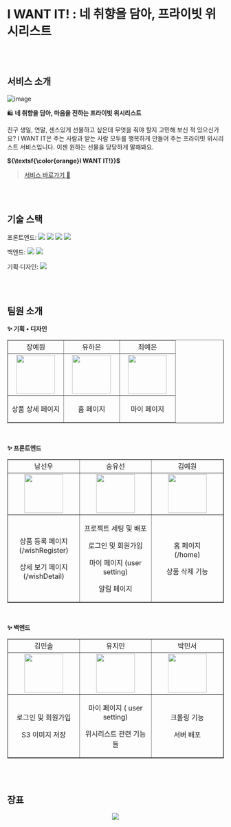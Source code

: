 # I WANT IT! : 네 취향을 담아, 프라이빗 위시리스트

</br></br>

## 서비스 소개

<p align="center">
    
![image](https://github.com/user-attachments/assets/1f726835-6eab-4e06-9261-93f104cb0799)
</p>

🛍️ **네 취향을 담아, 마음을 전하는 프라이빗 위시리스트**

친구 생일, 연말, 센스있게 선물하고 싶은데 무엇을 줘야 할지 고민해 보신 적 있으신가요? I WANT IT은 주는 사람과 받는 사람 모두를 행복하게 만들어 주는 프라이빗 위시리스트 서비스입니다. 이젠 원하는 선물을 당당하게 말해봐요.

**${\textsf{\color{orange}I WANT IT!}}$**

> [서비스 바로가기 💫](https://lwantit.vercel.app/)

</br></br>

## 기술 스택

<span>프론트엔드: </span> <img src="https://img.shields.io/badge/html-E34F26?style=for-the-badge&logo=html5&logoColor=white" > <img src="https://img.shields.io/badge/css-1572B6?style=for-the-badge&logo=css3&logoColor=white"> <img src="https://img.shields.io/badge/javascript-F7DF1E?style=for-the-badge&logo=javascript&logoColor=black"> <img src="https://img.shields.io/badge/react-61DAFB?style=for-the-badge&logo=react&logoColor=black">

<span>백엔드: </span><img src="https://img.shields.io/badge/python-3776AB?style=for-the-badge&logo=python&logoColor=white"> <img src="https://img.shields.io/badge/django-092E20?style=for-the-badge&logo=Django&logoColor=white">

<span>기획·디자인: </span> <img src="https://img.shields.io/badge/figma-F24E1E?style=for-the-badge&logo=figma&logoColor=white">

</br></br>

## 팀원 소개

**✨ 기획 • 디자인**

<table border="" cellspacing="0" cellpadding="0" width="100%">
  <tr width="100%">
  <td align="center">장예원</a></td>
  <td align="center">유하은</a></td>
  <td  align="center">최예은</a></td>
  </tr>
  <tr width="100%">
  <td  align="center" width="33%"><img src="https://github.com/user-attachments/assets/5f5bf5dc-55b1-4ec8-a8ae-9b70dc1b0a41" border="0" width="90px"></a></td>
  <td  align="center" width="33%"><img src="https://github.com/user-attachments/assets/be158189-acb0-4b91-a749-303b1112ff71" border="0" width="90px"></a></td>
  <td  align="center" width="33%"><img src="https://github.com/user-attachments/assets/ab982600-6485-47cb-b3f4-148042731213"  border="0" width="90px"></a></td>
  </tr>
      <tr width="100%">
          <td  align="center"><p>상품 상세 페이지</p></td>
           <td  align="center"><p>홈 페이지</p></td>
            <td  align="center"><p>마이 페이지</p></td>
     </tr>
  </table>

</br>

**✨ 프론트엔드**

<table border="" cellspacing="0" cellpadding="0" width="100%">
  <tr width="100%">
  <td align="center">남선우</a></td>
  <td align="center">송유선</a></td>
  <td  align="center">김예원</a></td>
  </tr>
  <tr width="100%">
  <td  align="center" width="33%"><a href="https://github.com/seonwoo1218"><img  src="https://avatars.githubusercontent.com/u/163241169?v=4" width="90px"></td>
  <td  align="center" width="33%"><a href="https://github.com/s-uxun"><img  src="https://avatars.githubusercontent.com/u/164325907?v=4" width="90px"></td>
  <td  align="center" width="33%"><a href="https://github.com/yeeeww"><img  src="https://avatars.githubusercontent.com/u/163109964?v=4" width="90px"></td>
  </tr>
      <tr width="100%">
          <td  align="center"><p>상품 등록 페이지<br/>(/wishRegister)</p><p>상세 보기 페이지<br/>(/wishDetail)</p></td>
           <td  align="center"><p>프로젝트 세팅 및 배포</p><p>로그인 및 회원가입</p><p>마이 페이지 (user setting)</p><p>알림 페이지</p></td>
            <td  align="center"><p>홈 페이지<br/>(/home)</p><p>상품 삭제 기능</p></td>
     </tr>
  </table>

<br/>

**✨ 백엔드**

<table border="" cellspacing="0" cellpadding="0" width="100%">
  <tr width="100%">
  <td align="center">김민솔</a></td>
  <td align="center">유지민</a></td>
  <td  align="center">박민서</a></td>
  </tr>
  <tr width="100%">
  <td  align="center" width="33%"><a href="https://github.com/soli-ziyo"><img  src="https://avatars.githubusercontent.com/u/163154019?v=4" width="90px"></td>
  <td  align="center" width="33%"><a href="https://github.com/jiminnimij"><img  src="https://avatars.githubusercontent.com/u/124450012?v=4" width="90px"></td>
  <td  align="center" width="33%"><a href="https://github.com/minsihihi"><img  src="https://avatars.githubusercontent.com/u/126065697?v=4" width="90px"></td>
  </tr>
      <tr width="100%">
          <td  align="center"><p>로그인 및 회원가입</p><p>S3 이미지 저장</p></td>
           <td  align="center"><p>마이 페이지 ( user setting)</p><p>위시리스트 관련 기능들</p></td>
            <td  align="center"><p>크롤링 기능</p><p>서버 배포</p></td>
     </tr>
  </table>
</br>

</br>

## 장표

<p align="center">
<img src="https://github.com/user-attachments/assets/c632f925-9a4d-443c-ab4e-c65bc2b6d589"/>
</p>
